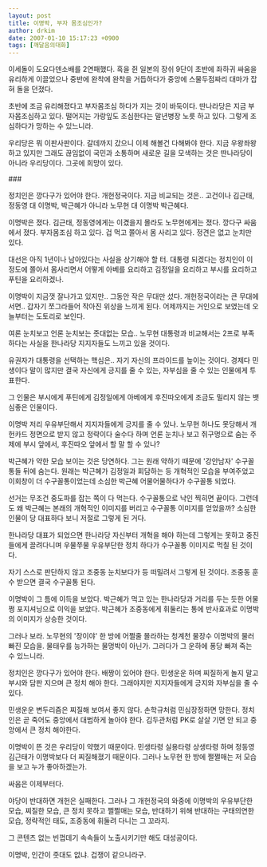 ```yaml
---
layout: post
title: 이명박, 부자 몸조심인가?
author: drkim
date: 2007-01-10 15:17:23 +0900
tags: [깨달음의대화]
---
```


  

  

  
이세돌이 도요다덴소배를 2연패했다. 흑을 쥔 일본의 장쉬 9단이 초반에 좌하귀 싸움을 유리하게 이끌었으나 중반에 완착에 완착을 거듭하다가 중앙에 스물두점짜리 대마가 잡혀 돌을 던졌다. 
  

  
초반에 조금 유리해졌다고 부자몸조심 하다가 지는 것이 바둑이다. 딴나라당은 지금 부자몸조심하고 있다. 떨어지는 가랑잎도 조심한다는 말년병장 노릇 하고 있다. 그렇게 조심하다가 망하는 수 있느니라.
  

  
우리당은 뭐 이판사판이다. 갈데까지 갔으니 이제 해볼건 다해봐야 한다. 지금 우왕좌왕 하고 있지만 그래도 끊임없이 국민과 소통하며 새로운 길을 모색하는 것은 딴나라당이 아니라 우리당이다. 그곳에 희망이 있다.
  

   

  
\### 
  

  
정치인은 깡다구가 있어야 한다. 개헌정국이다. 지금 비교되는 것은.. 고건이나 김근태, 정동영 대 이명박, 박근혜가 아니라 노무현 대 이명박 박근혜다. 
  

  
이명박은 졌다. 김근태, 정동영에게는 이겼을지 몰라도 노무현에게는 졌다. 깡다구 싸움에서 졌다. 부자몸조심 하고 있다. 겁 먹고 쫄아서 몸 사리고 있다. 정견은 없고 눈치만 있다.
  

  
대선은 아직 1년이나 남아있다는 사실을 상기해야 할 터. 대통령 되겠다는 정치인이 이 정도에 쫄아서 몸사리면서 어떻게 아베를 요리하고 김정일을 요리하고 부시를 요리하고 푸틴을 요리하겠나.
  

  
이명박이 지금껏 잘나가고 있지만.. 그동안 작은 무대만 섰다. 개헌정국이라는 큰 무대에 서면.. 갑자기 쪼그라들어 작아진 위상을 느끼게 된다. 어제까지는 거인으로 보였는데 오늘부터는 도토리로 보인다. 
  

  
여론 눈치보고 언론 눈치보는 줏대없는 모습.. 노무현 대통령과 비교해서는 2프로 부족하다는 사실을 한나라당 지지자들도 느끼고 있을 것이다. 
  

  
유권자가 대통령을 선택하는 핵심은.. 자기 자신의 프라이드를 높이는 것이다. 경제다 민생이다 말이 많지만 결국 자신에게 긍지를 줄 수 있는, 자부심을 줄 수 있는 인물에게 투표한다. 
  

  
그 인물은 부시에게 푸틴에게 김정일에게 아베에게 후진따오에게 조금도 밀리지 않는 뱃심좋은 인물이다. 
  

  
이명박 저리 우유부단해서 지지자들에게 긍지를 줄 수 있나. 노무현 하나도 못당해서 개헌카드 정면으로 받지 않고 정략이다 술수다 하며 언론 눈치나 보고 쥐구멍으로 숨는 주제에 부시 앞에서, 후진따오 앞에서 할 말 할 수 있나?
  

  
박근혜가 약한 모습 보이는 것은 당연하다. 그는 원래 약하기 때문에 '강안남자' 수구꼴통들 뒤에 숨는다. 원래는 박근혜가 김정일과 회담하는 등 개혁적인 모습을 부여주었고 이회창이 더 수구꼴통이었는데 소심한 박근혜 어물어물하다가 수구꼴통 되었다.
  

  
선거는 무조건 중도파를 잡는 쪽이 다 먹는다. 수구꼴통으로 낙인 찍히면 끝이다. 그런데도 왜 박근혜는 본래의 개혁적인 이미지를 버리고 수구꼴통 이미지를 얻었을까? 소심한 인물이 당 대표하다 보니 저절로 그렇게 된 거다. 
  

  
한나라당 대표가 되었으면 한나라당 자신부터 개혁을 해야 하는데 그렇게는 못하고 중진들에게 끌려다니며 우물쭈물 우유부단한 정치 하다가 수구꼴통 이미지로 먹칠 된 것이다. 
  

  
자기 스스로 판단하지 않고 조중동 눈치보다가 등 떠밀려서 그렇게 된 것이다. 조중동 훈수 받으면 결국 수구꼴통 된다.
  

  
이명박이 그 틈에 이득을 보았다. 박근혜가 먹고 있는 한나라당과 거리를 두는 듯한 어물쩡 포지셔닝으로 이익을 보았다. 박근혜가 조중동에게 휘둘리는 통에 반사효과로 이명박의 이미지가 상승한 것이다. 
  

  
그러나 보라. 노무현의 '장이야' 한 방에 어쩔줄 몰라하는 청계천 물장수 이명박의 물러빠진 모습을. 물태우를 능가하는 물멍박이 아닌가. 그러다가 그 운하에 퐁당 빠져 죽는 수 있느니라. 
  

  
정치인은 깡다구가 있어야 한다. 배짱이 있어야 한다. 민생운운 하며 찌질하게 놀지 말고 부시와 담판 지으며 큰 정치 해야 한다. 그래야지만 지지자들에게 긍지와 자부심을 줄 수 있다. 
  

  
민생운운 변두리즘은 찌질해 보여서 좋지 않다. 손학규처럼 민심장정하면 망한다. 정치인은 곧 죽어도 중앙에서 대범하게 놀아야 한다. 김두관처럼 PK로 살살 기면 안 되고 중앙에서 큰 정치 해야한다. 
  

  
이명박이 뜬 것은 우리당이 약했기 때문이다. 민생타령 실용타령 상생타령 하며 정동영 김근태가 이명박보다 더 찌질해졌기 때문이다. 그러나 노무현 한 방에 쩔쩔매는 저 모습을 보고 누가 좋아하겠는가.
  

  
싸움은 이제부터다. 
  

  
야당이 반대하면 개헌은 실패한다. 그러나 그 개헌정국의 와중에 이명박의 우유부단한 모습, 찌질한 모습, 큰 정치 못하고 쩔쩔매는 모습, 반대하기 위해 반대하는 구태의연한 모습, 정략적인 태도, 조중동에 휘둘려 다니는 그 꼬라지. 
  

  
그 콘텐츠 없는 빈껍데기 속속들이 노출시키기만 해도 대성공이다. 
  

  
이명박, 인간이 줏대도 없냐. 겁쟁이 같으니라구.